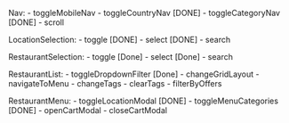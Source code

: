 Nav:
    - toggleMobileNav
    - toggleCountryNav  [DONE]
    - toggleCategoryNav [DONE]
    - scroll

LocationSelection:
    - toggle [DONE]
    - select [DONE]
    - search

RestaurantSelection:
    - toggle [Done]
    - select [Done]
    - search

RestaurantList:
    - toggleDropdownFilter [Done]
    - changeGridLayout
    - navigateToMenu
    - changeTags
    - clearTags
    - filterByOffers

RestaurantMenu:
    - toggleLocationModal  [DONE]
    - toggleMenuCategories [DONE]
    - openCartModal
    - closeCartModal
